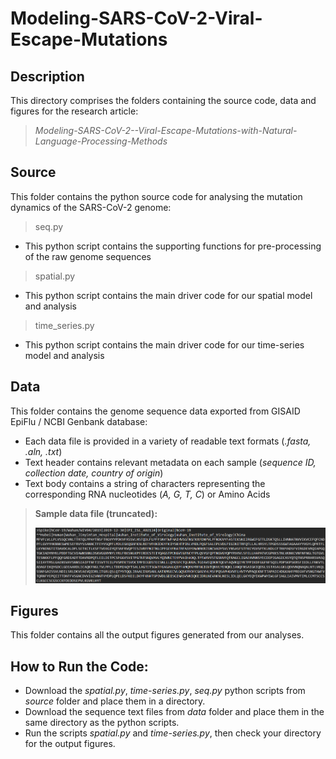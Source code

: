 # Modeling-SARS-CoV-2-Viral-Escape-Mutations

## Description
This directory comprises the folders containing the source code, data and figures for the research article: 
> _Modeling-SARS-CoV-2--Viral-Escape-Mutations-with-Natural-Language-Processing-Methods_

## Source
This folder contains the python source code for analysing the mutation dynamics of the SARS-CoV-2 genome:

> seq.py

* This python script contains the supporting functions for pre-processing of the raw genome sequences

> spatial.py

* This python script contains the main driver code for our spatial model and analysis

> time_series.py

* This python script contains the main driver code for our time-series model and analysis

## Data
This folder contains the genome sequence data exported from GISAID EpiFlu / NCBI Genbank database:
* Each data file is provided in a variety of readable text formats (_.fasta, .aln, .txt_)
* Text header contains relevant metadata on each sample (_sequence ID, collection date, country of origin_)
* Text body contains a string of characters representing the corresponding RNA nucleotides (_A, G, T, C_) or Amino Acids

> **Sample data file (truncated):**   
>           
> ![](figures/amino_acid_sequence.png)

## Figures
This folder contains all the output figures generated from our analyses.

## How to Run the Code:
* Download the _spatial.py_, _time-series.py_, _seq.py_ python scripts from _source_ folder and place them in a directory. 
* Download the sequence text files from _data_ folder and place them in the same directory as the python scripts.
* Run the scripts _spatial.py_ and _time-series.py_, then check your directory for the output figures.
